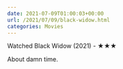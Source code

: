 ```yaml
---
date: 2021-07-09T01:00:03+00:00
url: /2021/07/09/black-widow.html
categories: Movies
---
```

Watched Black Widow (2021) - ★★★

About damn time.


